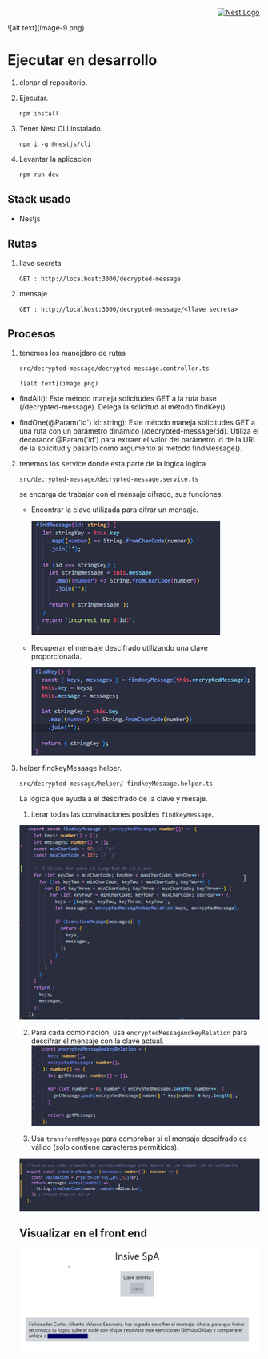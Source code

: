 <p align="right">
  <a href="http://nestjs.com/" target="blank"><img src="https://nestjs.com/img/logo-small.svg" width="100" alt="Nest Logo" /></a>
</p>
![alt text](image-9.png)


# Ejecutar en desarrollo

1. clonar el repositorio.

2. Ejecutar.

    ```
    npm install
    ```
3. Tener Nest CLI instalado.

    ```
    npm i -g @nestjs/cli
    ```
4. Levantar la aplicacion

    ~~~
    npm run dev
    ~~~

## Stack  usado
* Nestjs

## Rutas
1. llave secreta
    ```
    GET : http://localhost:3000/decrypted-message

    ```
2. mensaje
    ```
    GET : http://localhost:3000/decrypted-message/<llave secreta>

    ```

  
## Procesos
 1. tenemos los manejdaro de rutas
    ```
    src/decrypted-message/decrypted-message.controller.ts
    ```
        ![alt text](image.png)

   *  findAll(): Este método maneja solicitudes GET a la ruta base (/decrypted-message). Delega la solicitud al método findKey().

   * findOne(@Param('id') id: string): Este método maneja solicitudes GET a una ruta con un parámetro dinámico (/decrypted-message/:id). Utiliza el decorador @Param('id') para extraer el valor del parámetro id de la URL de la solicitud y pasarlo como argumento al método findMessage().

   

 2. tenemos los service donde esta parte de la logica logica

    ```
    src/decrypted-message/decrypted-message.service.ts
    ```
    se encarga de trabajar con el mensaje cifrado, sus funciones:

    * Encontrar la clave utilizada para cifrar un mensaje.

        ![alt text](image-3.png)

    * Recuperar el mensaje descifrado utilizando una clave proporcionada.

        ![alt text](image-2.png)

 3. helper findkeyMesaage.helper.

 
    ```
    src/decrypted-message/helper/ findkeyMesaage.helper.ts
    ```
    La lógica  que ayuda a el descifrado de la clave y mesaje.
    
    1. iterar todas las convinaciones posibles  ``findkeyMessage``.

    ![alt text](image-4.png)

    2. Para cada combinación, usa ``encryptedMessagAndkeyRelation`` para descifrar el mensaje con la clave actual.
    ![alt text](image-5.png)

    3. Usa ``transformMessge`` para comprobar si el mensaje descifrado es válido (solo contiene caracteres permitidos).

    ![alt text](image-6.png)


    ## Visualizar en el front end

    ![alt text](image-10.png)